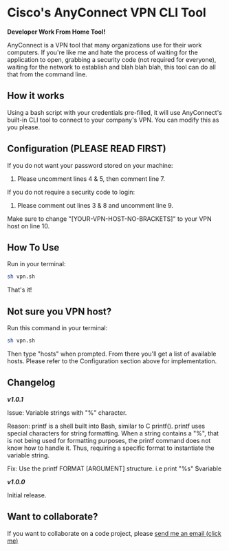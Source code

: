 # Cisco's AnyConnect VPN CLI Tool

**Developer Work From Home Tool!**

AnyConnect is a VPN tool that many organizations use for their work computers. If you're like me and hate the process of waiting for the application to open, grabbing a security code (not required for everyone), waiting for the network to establish and blah blah blah, this tool can do all that from the command line.

## How it works

Using a bash script with your credentials pre-filled, it will use AnyConnect's built-in CLI tool to connect to your company's VPN. You can modify this as you please.

## Configuration (PLEASE READ FIRST)

If you do not want your password stored on your machine:

1. Please uncomment lines 4 & 5, then comment line 7.

If you do not require a security code to login:

1. Please comment out lines 3 & 8 and uncomment line 9.

Make sure to change "[YOUR-VPN-HOST-NO-BRACKETS]" to your VPN host on line 10.

## How To Use

Run in your terminal:

```bash
sh vpn.sh
```

That's it!

## Not sure you VPN host?

Run this command in your terminal:

```bash
sh vpn.sh
```

Then type "hosts" when prompted. From there you'll get a list of available hosts. Please refer to the Configuration section above for implementation.

## Changelog

***v1.0.1***

Issue: Variable strings with "%" character.

Reason: printf is a shell built into Bash, similar to C printf(). printf uses special characters for string formatting. When a string contains a "%", that is not being used for formatting purposes, the printf command does not know how to handle it. Thus, requiring a specific format to instantiate the variable string.

Fix: Use the printf FORMAT [ARGUMENT] structure. i.e print "%s" $variable

***v1.0.0***

Initial release.

## Want to collaborate?

If you want to collaborate on a code project, please [send me an email (click me)](mailto:douglas.jaylen.work@gmail.com)
